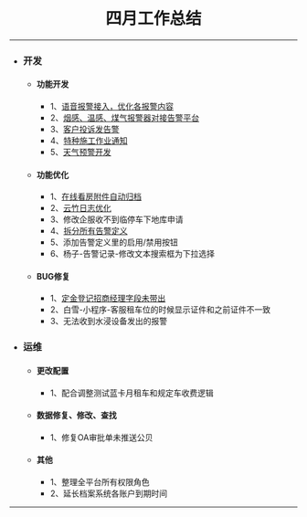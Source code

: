 <div>
	<H1 align = "center">四月工作总结</H1>
</div>

----


- ### 开发
	- #### 功能开发
		- 1、[语音报警接入，优化各报警内容](https://www.tapd.cn/63403638/prong/tasks/view/1163403638001001430)
		- 2、[烟感、温感、煤气报警器对接告警平台](https://www.tapd.cn/63403638/prong/stories/view/1163403638001001451)
		- 3、[客户投诉发告警](https://www.tapd.cn/63403638/prong/tasks/view/1163403638001001467)
		- 4、[特种施工作业通知](https://www.tapd.cn/63403638/prong/tasks/view/1163403638001001466)
		- 5、[天气预警开发](https://www.tapd.cn/63403638/prong/tasks/view/1163403638001001452)
	- #### 功能优化
		- 1、[在线看房附件自动归档](https://www.tapd.cn/63403638/prong/tasks/view/1163403638001001339)
		- 2、[云竹日志优化](https://www.tapd.cn/63403638/prong/tasks/view/1163403638001001460)
		- 3、修改企服收不到临停车下地库申请
		- 4、[拆分所有告警定义](https://www.tapd.cn/63403638/prong/tasks/view/1163403638001001470)
		- 5、添加告警定义里的启用/禁用按钮
		- 6、杨子-告警记录-修改文本搜索框为下拉选择
	- #### BUG修复
		- 1、[定金登记招商经理字段未带出](https://www.tapd.cn/63403638/bugtrace/bugs/view/1163403638001000787)
		- 2、白雪-小程序-客服租车位的时候显示证件和之前证件不一致
		- 3、无法收到水浸设备发出的报警
- ### 运维
	- #### 更改配置
		- 1、配合调整测试蓝卡月租车和规定车收费逻辑
	- #### 数据修复、修改、查找
		- 1、修复OA审批单未推送公贝
	- #### 其他
		- 1、整理全平台所有权限角色
		- 2、延长档案系统各账户到期时间


----